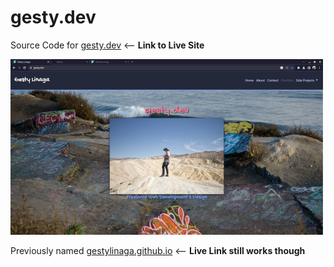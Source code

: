 # gesty.dev
Source Code for [gesty.dev](https://gesty.dev) <-- **Link to Live Site**

![Screenshot](imgs/portfolio/gestyScreenshot.png)

Previously named [gestylinaga.github.io](https://gestylinaga.github.io) <-- **Live Link still works though**
